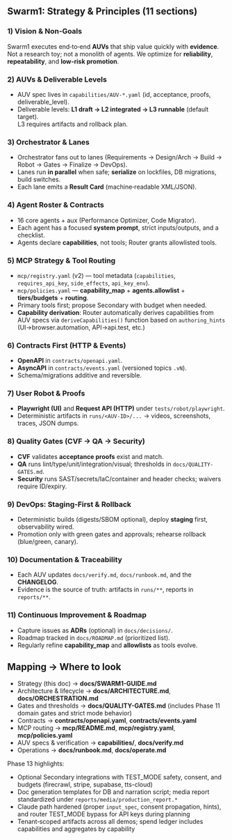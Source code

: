 ## Swarm1: Strategy & Principles (11 sections)

### 1) Vision & Non‑Goals

Swarm1 executes end‑to‑end **AUVs** that ship value quickly with **evidence**. Not a research toy; not a monolith of agents.
We optimize for **reliability**, **repeatability**, and **low-risk promotion**.

### 2) AUVs & Deliverable Levels

- AUV spec lives in `capabilities/AUV-*.yaml` (id, acceptance, proofs, deliverable_level).
- Deliverable levels: **L1 draft → L2 integrated → L3 runnable** (default target).  
  L3 requires artifacts and rollback plan.

### 3) Orchestrator & Lanes

- Orchestrator fans out to lanes (Requirements → Design/Arch → Build → Robot → Gates → Finalize → DevOps).
- Lanes run **in parallel** when safe; **serialize** on lockfiles, DB migrations, build switches.
- Each lane emits a **Result Card** (machine‑readable XML/JSON).

### 4) Agent Roster & Contracts

- 16 core agents + aux (Performance Optimizer, Code Migrator).
- Each agent has a focused **system prompt**, strict inputs/outputs, and a checklist.
- Agents declare **capabilities**, not tools; Router grants allowlisted tools.

### 5) MCP Strategy & Tool Routing

- `mcp/registry.yaml` (v2) — tool metadata (`capabilities`, `requires_api_key`, `side_effects`, `api_key_env`).
- `mcp/policies.yaml` — **capability_map** + **agents.allowlist** + **tiers/budgets** + **routing**.
- Primary tools first; propose Secondary with budget when needed.
- **Capability derivation**: Router automatically derives capabilities from AUV specs via `deriveCapabilities()` function based on `authoring_hints` (UI→browser.automation, API→api.test, etc.)

### 6) Contracts First (HTTP & Events)

- **OpenAPI** in `contracts/openapi.yaml`.
- **AsyncAPI** in `contracts/events.yaml` (versioned topics `.vN`).
- Schema/migrations additive and reversible.

### 7) User Robot & Proofs

- **Playwright (UI)** and **Request API (HTTP)** under `tests/robot/playwright`.
- Deterministic artifacts in `runs/<AUV-ID>/...` → videos, screenshots, traces, JSON dumps.

### 8) Quality Gates (CVF → QA → Security)

- **CVF** validates **acceptance proofs** exist and match.
- **QA** runs lint/type/unit/integration/visual; thresholds in `docs/QUALITY-GATES.md`.
- **Security** runs SAST/secrets/IaC/container and header checks; waivers require ID/expiry.

### 9) DevOps: Staging‑First & Rollback

- Deterministic builds (digests/SBOM optional), deploy **staging** first, observability wired.
- Promotion only with green gates and approvals; rehearse rollback (blue/green, canary).

### 10) Documentation & Traceability

- Each AUV updates `docs/verify.md`, `docs/runbook.md`, and the **CHANGELOG**.
- Evidence is the source of truth: artifacts in `runs/**`, reports in `reports/**`.

### 11) Continuous Improvement & Roadmap

- Capture issues as **ADRs** (optional) in `docs/decisions/`.
- Roadmap tracked in `docs/ROADMAP.md` (prioritized list).
- Regularly refine **capability_map** and **allowlists** as tools evolve.

## Mapping → Where to look

- Strategy (this doc) → **docs/SWARM1-GUIDE.md**
- Architecture & lifecycle → **docs/ARCHITECTURE.md**, **docs/ORCHESTRATION.md**
- Gates and thresholds → **docs/QUALITY-GATES.md** (includes Phase 11 domain gates and strict mode behavior)
- Contracts → **contracts/openapi.yaml**, **contracts/events.yaml**
- MCP routing → **mcp/README.md**, **mcp/registry.yaml**, **mcp/policies.yaml**
- AUV specs & verification → **capabilities/**, **docs/verify.md**
- Operations → **docs/runbook.md**, **docs/operate.md**

Phase 13 highlights:

- Optional Secondary integrations with TEST_MODE safety, consent, and budgets (firecrawl, stripe, supabase, tts-cloud)
- Doc generation templates for DB and narration script; media report standardized under `reports/media/production_report.*`
- Claude path hardened (proper `input_spec`, consent propagation, hints), and router TEST_MODE bypass for API keys during planning
- Tenant‑scoped artifacts across all demos; spend ledger includes capabilities and aggregates by capability
